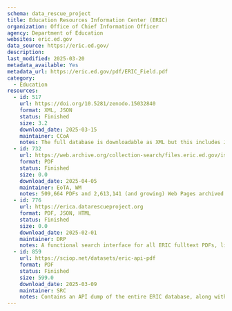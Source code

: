```yaml
---
schema: data_rescue_project 
title: Education Resources Information Center (ERIC)
organization: Office of Chief Information Officer
agency: Department of Education
websites: eric.ed.gov
data_source: https://eric.ed.gov/
description: 
last_modified: 2025-03-20
metadata_available: Yes
metadata_url: https://eric.ed.gov/pdf/ERIC_Field.pdf
category:
  - Education 
resources:
  - id: 517
    url: https://doi.org/10.5281/zenodo.15032840
    format: XML, JSON
    status: Finished
    size: 3.2
    download_date: 2025-03-15
    maintainer: CCoA
    notes: The full database is downloadable as XML but this includes JSON versions of the records, too.
  - id: 732
    url: https://web.archive.org/collection-search/files.eric.ed.gov/iskme
    format: PDF
    status: Finished
    size: 0.0
    download_date: 2025-04-05
    maintainer: EoTA, WM
    notes: 509,664 PDFs and 2,613,141 (and growing) Web Pages archived from ERIC.
  - id: 776
    url: https://erica.datarescueproject.org
    format: PDF, JSON, HTML
    status: Finished
    size: 0.0
    download_date: 2025-02-01
    maintainer: DRP
    notes: A functional search interface for all ERIC fulltext PDFs, linked to archived copies on the WayBack Machine. The interface uses a reduced version of the database, based on a full copy extracted via the ERIC API. The interface can be easily mirrored on any web server as it is client-side only. All PDFs were archived on the WayBack Machine.
  - id: 859
    url: https://sciop.net/datasets/eric-api-pdf
    format: PDF
    status: Finished
    size: 599.0
    download_date: 2025-03-09
    maintainer: SRC
    notes: Contains an API dump of the entire ERIC database, along with any fulltext journal and non-journal articles as PDFs.
---
```

